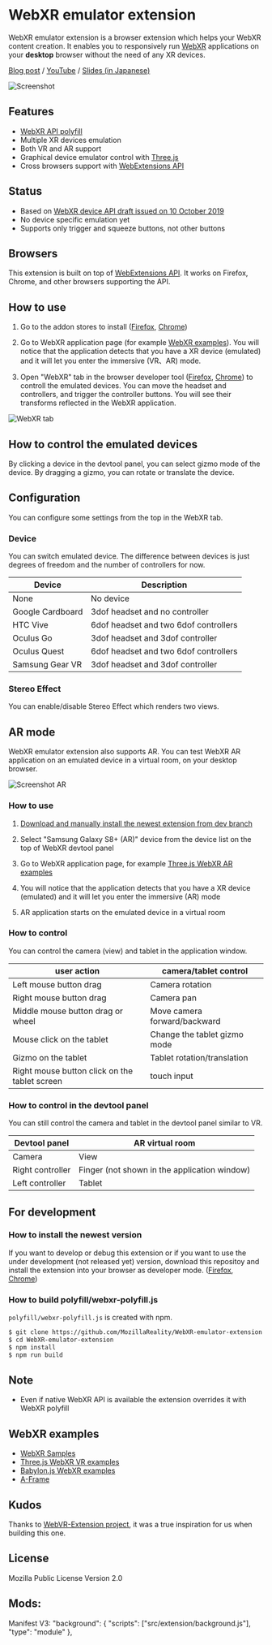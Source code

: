 # WebXR emulator extension

WebXR emulator extension is a browser extension which helps your WebXR content creation. It enables you to responsively run [WebXR](https://www.w3.org/TR/webxr/) applications on your **desktop** browser without the need of any XR devices. 

[Blog post](https://blog.mozvr.com/webxr-emulator-extension/) / [YouTube](https://www.youtube.com/watch?v=Twnzp-LEMkU) / [Slides (in Japanese)](https://docs.google.com/presentation/d/1J-QDpm27eGzHi0vsPEqZSd5aun-GSWUm-FQC19qjSRA/edit#slide=id.g4775d037d5_0_0)

![Screenshot](./screenshots/screenshot.gif)

## Features

- [WebXR API polyfill](https://github.com/immersive-web/webxr-polyfill)
- Multiple XR devices emulation
- Both VR and AR support
- Graphical device emulator control with [Three.js](https://threejs.org/)
- Cross browsers support with [WebExtensions API](https://developer.mozilla.org/en-US/docs/Mozilla/Add-ons/WebExtensions)
<!-- - [Virtual controller (WIP)](./screenshots/virtual-controller.gif) -->

## Status

- Based on [WebXR device API draft issued on 10 October 2019](https://www.w3.org/TR/webxr/)
- No device specific emulation yet
- Supports only trigger and squeeze buttons, not other buttons

## Browsers

This extension is built on top of [WebExtensions API](https://developer.mozilla.org/en-US/docs/Mozilla/Add-ons/WebExtensions). It works on Firefox, Chrome, and other browsers supporting the API.

## How to use

1. Go to the addon stores to install ([Firefox](https://addons.mozilla.org/firefox/addon/webxr-api-emulator), [Chrome](https://chrome.google.com/webstore/detail/webxr-api-emulator/mjddjgeghkdijejnciaefnkjmkafnnje))

2. Go to WebXR application page (for example [WebXR examples](#WebXR-examples)). You will notice that the application detects that you have a XR device (emulated) and it will let you enter the immersive (VR、AR) mode.

3. Open "WebXR" tab in the browser developer tool ([Firefox](https://developer.mozilla.org/en-US/docs/Tools), [Chrome](https://developers.google.com/web/tools/chrome-devtools/)) to controll the emulated devices. You can move the headset and controllers, and trigger the controller buttons. You will see their transforms reflected in the WebXR application.

![WebXR tab](./screenshots/tab.png)

## How to control the emulated devices

By clicking a device in the devtool panel, you can select gizmo mode of the device. By dragging a gizmo, you can rotate or translate the device.

## Configuration

You can configure some settings from the top in the WebXR tab.

### Device

You can switch emulated device. The difference between devices is just degrees of freedom and the number of controllers for now.

| Device | Description |
| ---- | ---- |
| None | No device |
| Google Cardboard | 3dof headset and no controller |
| HTC Vive | 6dof headset and two 6dof controllers |
| Oculus Go | 3dof headset and 3dof controller |
| Oculus Quest | 6dof headset and two 6dof controllers |
| Samsung Gear VR | 3dof headset and 3dof controller |

### Stereo Effect

You can enable/disable Stereo Effect which renders two views.

## AR mode

WebXR emulator extension also supports AR. You can test WebXR AR application on an emulated device in a virtual room, on your desktop browser.

![Screenshot AR](./screenshots/screenshot_ar.gif)

### How to use

1. [Download and manually install the newest extension from dev branch](#how-to-install-the-newest-version)

2. Select "Samsung Galaxy S8+ (AR)" device from the device list on the top of WebXR devtool panel

3. Go to WebXR application page, for example [Three.js WebXR AR examples](https://threejs.org/examples/?q=webxr#webxr_ar_paint)

4. You will notice that the application detects that you have a XR device (emulated) and it will let you enter the immersive (AR) mode

5. AR application starts on the emulated device in a virtual room

### How to control

You can control the camera (view) and tablet in the application window.

| user action | camera/tablet control |
|----|----|
| Left mouse button drag | Camera rotation |
| Right mouse button drag | Camera pan |
| Middle mouse button drag or wheel | Move camera forward/backward |
| Mouse click on the tablet | Change the tablet gizmo mode |
| Gizmo on the tablet | Tablet rotation/translation |
| Right mouse button click on the tablet screen | touch input |

### How to control in the devtool panel

You can still control the camera and tablet in the devtool panel similar to VR.

| Devtool panel | AR virtual room |
|----|----|
| Camera | View |
| Right controller | Finger (not shown in the application window) |
| Left controller | Tablet |

## For development

### How to install the newest version

If you want to develop or debug this extension or if you want to use the under development (not released yet) version, download this repositoy and install the extension into your browser as developer mode. ([Firefox](https://developer.mozilla.org/en-US/docs/Mozilla/Add-ons/WebExtensions/Temporary_Installation_in_Firefox), [Chrome](https://developer.chrome.com/extensions/getstarted))

### How to build polyfill/webxr-polyfill.js

`polyfill/webxr-polyfill.js` is created with npm.

```sh
$ git clone https://github.com/MozillaReality/WebXR-emulator-extension.git
$ cd WebXR-emulator-extension
$ npm install
$ npm run build
```

## Note

- Even if native WebXR API is available the extension overrides it with WebXR polyfill

## WebXR examples

- [WebXR Samples](https://immersive-web.github.io/webxr-samples/)
- [Three.js WebXR VR examples](https://threejs.org/examples/?q=WebXR#webxr_vr_ballshooter)
- [Babylon.js WebXR examples](https://doc.babylonjs.com/how_to/webxr_demos_and_examples)
- [A-Frame](https://aframe.io/)

## Kudos

Thanks to [WebVR-Extension project](https://github.com/spite/WebVR-Extension), it was a true inspiration for us when building this one.

## License

Mozilla Public License Version 2.0


## Mods:

Manifest V3:
  "background": {
    "scripts": ["src/extension/background.js"],
    "type": "module"
  },
